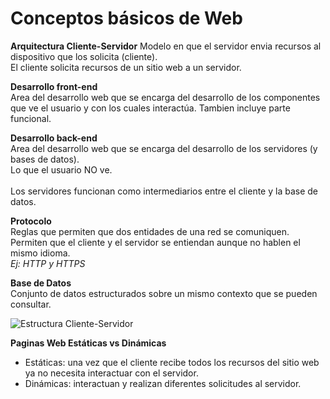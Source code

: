 # Conceptos básicos de Web

**Arquitectura Cliente-Servidor**
Modelo en que el servidor envia recursos al dispositivo que los solicita (cliente).<br>
El cliente solicita recursos de un sitio web a un servidor.

**Desarrollo front-end**<br>
Area del desarrollo web que se encarga del desarrollo de los componentes que ve el usuario y con los cuales interactúa. Tambien incluye parte funcional.

**Desarrollo back-end**<br>
Area del desarrollo web que se encarga del desarrollo de los servidores (y bases de datos).<br>
Lo que el usuario NO ve.<br><br>
Los servidores funcionan como intermediarios entre el cliente y la base de datos.

**Protocolo**<br>
Reglas que permiten que dos entidades de una red se comuniquen.<br>
Permiten que el cliente y el servidor se entiendan aunque no hablen el mismo idioma.<br>
*Ej: HTTP y HTTPS*

**Base de Datos**<br>
Conjunto de datos estructurados sobre un mismo contexto que se pueden consultar.

![Estructura Cliente-Servidor](image.png)

**Paginas Web Estáticas vs Dinámicas**
- Estáticas: una vez que el cliente recibe todos los recursos del sitio web ya no necesita interactuar con el servidor.
- Dinámicas: interactuan y realizan diferentes solicitudes al servidor.